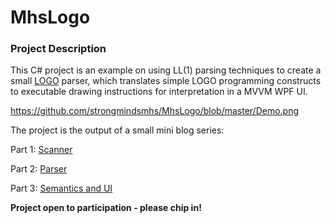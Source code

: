 # MhsLogo

### Project Description

This C# project is an example on using LL(1) parsing techniques to create a small [LOGO](http://en.wikipedia.org/wiki/Logo_(programming_language)) parser, which translates simple LOGO programming constructs to executable drawing instructions for interpretation in a MVVM WPF UI.

https://github.com/strongmindsmhs/MhsLogo/blob/master/Demo.png

The project is the output of a small mini blog series:

Part 1: [Scanner](http://blog.strongminds.dk/post/2012/11/30/Writing-a-small-parser-interpreter-(Part-1))

Part 2: [Parser](http://blog.strongminds.dk/post/2012/12/07/Writing-(Part-2-Parser))

Part 3: [Semantics and UI](http://blog.strongminds.dk/post/2013/01/20/Writing-a-small-parser-interpreter-(Part-3-Semantic-processing-and-simple-WPF-MVVM-UI))

**Project open to participation - please chip in!**
